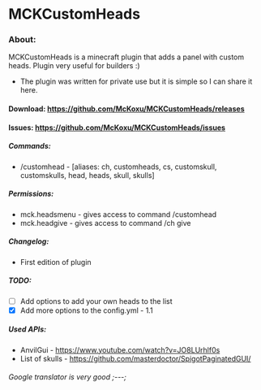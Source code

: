 # MCKCustomHeads

### About:
MCKCustomHeads is a minecraft plugin that adds a panel with custom heads. Plugin very useful for builders :)
* The plugin was written for private use but it is simple so I can share it here.

#### Download: https://github.com/McKoxu/MCKCustomHeads/releases
#### Issues: https://github.com/McKoxu/MCKCustomHeads/issues

##### Commands:
* /customhead - [aliases: ch, customheads, cs, customskull, customskulls, head, heads, skull, skulls]
##### Permissions:
 * mck.headsmenu - gives access to command /customhead
 * mck.headgive - gives access to command /ch give
##### Changelog:
 * First edition of plugin
##### TODO:
 - [ ] Add options to add your own heads to the list
 - [X] Add more options to the config.yml - 1.1
##### Used APIs:
 * AnvilGui - https://www.youtube.com/watch?v=JO8LUrhlf0s
 * List of skulls - https://github.com/masterdoctor/SpigotPaginatedGUI/

###### Google translator is very good ;---;
